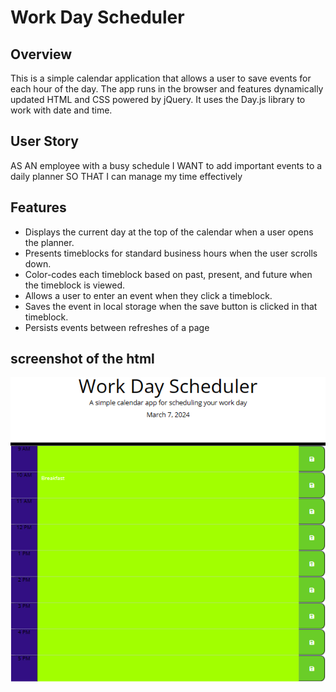 # Work Day Scheduler

## Overview

This is a simple calendar application that allows a user to save events for each hour of the day. The app runs in the browser and features dynamically updated HTML and CSS powered by jQuery. It uses the Day.js library to work with date and time.

## User Story

AS AN employee with a busy schedule
I WANT to add important events to a daily planner
SO THAT I can manage my time effectively

## Features

* Displays the current day at the top of the calendar when a user opens the planner.
* Presents timeblocks for standard business hours when the user scrolls down.
* Color-codes each timeblock based on past, present, and future when the timeblock is viewed.
* Allows a user to enter an event when they click a timeblock.
* Saves the event in local storage when the save button is clicked in that timeblock.
* Persists events between refreshes of a page

## screenshot of the html

![Alt text](./Work%20S.png)
